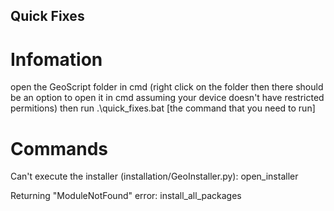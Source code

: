 ## Quick Fixes
# Infomation
open the GeoScript folder in cmd (right click on the folder then there should be an option to open it in cmd assuming your device doesn't have restricted permitions) then run .\quick_fixes.bat [the command that you need to run]

# Commands
Can't execute the installer (installation/GeoInstaller.py): open_installer

Returning "ModuleNotFound" error: install_all_packages